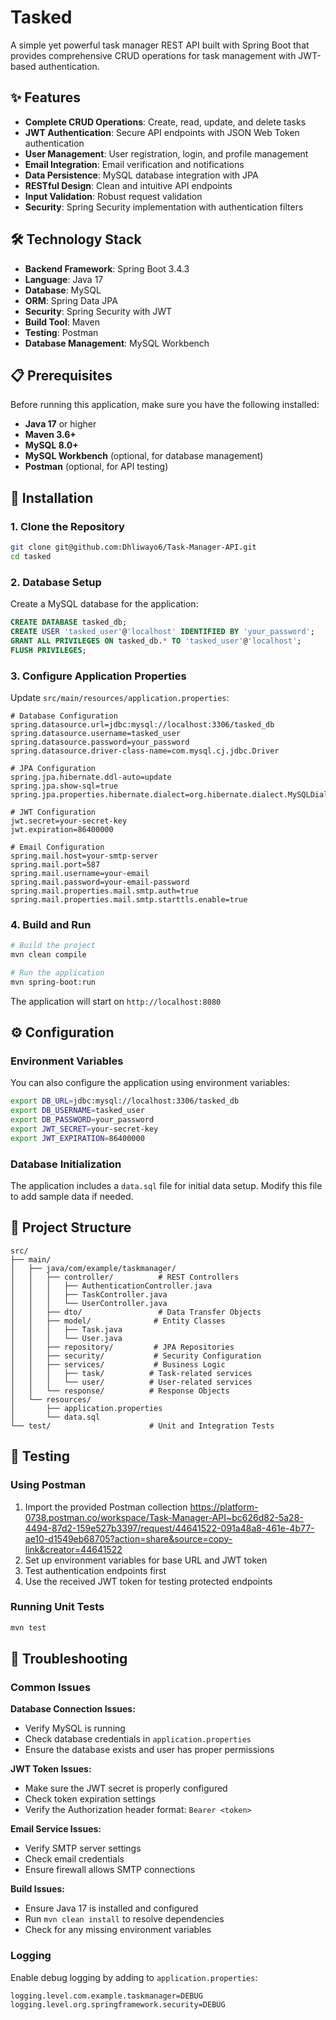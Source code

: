 # Tasked

A simple yet powerful task manager REST API built with Spring Boot that provides comprehensive CRUD operations for task management with JWT-based authentication.

## ✨ Features
- **Complete CRUD Operations**: Create, read, update, and delete tasks
- **JWT Authentication**: Secure API endpoints with JSON Web Token authentication
- **User Management**: User registration, login, and profile management
- **Email Integration**: Email verification and notifications
- **Data Persistence**: MySQL database integration with JPA
- **RESTful Design**: Clean and intuitive API endpoints
- **Input Validation**: Robust request validation
- **Security**: Spring Security implementation with authentication filters

## 🛠 Technology Stack

- **Backend Framework**: Spring Boot 3.4.3
- **Language**: Java 17
- **Database**: MySQL
- **ORM**: Spring Data JPA
- **Security**: Spring Security with JWT
- **Build Tool**: Maven
- **Testing**: Postman
- **Database Management**: MySQL Workbench

## 📋 Prerequisites

Before running this application, make sure you have the following installed:

- **Java 17** or higher
- **Maven 3.6+**
- **MySQL 8.0+**
- **MySQL Workbench** (optional, for database management)
- **Postman** (optional, for API testing)

## 🚀 Installation

### 1. Clone the Repository

```bash
git clone git@github.com:Dhliwayo6/Task-Manager-API.git
cd tasked
```

### 2. Database Setup

Create a MySQL database for the application:

```sql
CREATE DATABASE tasked_db;
CREATE USER 'tasked_user'@'localhost' IDENTIFIED BY 'your_password';
GRANT ALL PRIVILEGES ON tasked_db.* TO 'tasked_user'@'localhost';
FLUSH PRIVILEGES;
```

### 3. Configure Application Properties

Update `src/main/resources/application.properties`:

```properties
# Database Configuration
spring.datasource.url=jdbc:mysql://localhost:3306/tasked_db
spring.datasource.username=tasked_user
spring.datasource.password=your_password
spring.datasource.driver-class-name=com.mysql.cj.jdbc.Driver

# JPA Configuration
spring.jpa.hibernate.ddl-auto=update
spring.jpa.show-sql=true
spring.jpa.properties.hibernate.dialect=org.hibernate.dialect.MySQLDialect

# JWT Configuration
jwt.secret=your-secret-key
jwt.expiration=86400000

# Email Configuration
spring.mail.host=your-smtp-server
spring.mail.port=587
spring.mail.username=your-email
spring.mail.password=your-email-password
spring.mail.properties.mail.smtp.auth=true
spring.mail.properties.mail.smtp.starttls.enable=true
```

### 4. Build and Run

```bash
# Build the project
mvn clean compile

# Run the application
mvn spring-boot:run
```

The application will start on `http://localhost:8080`

## ⚙️ Configuration

### Environment Variables

You can also configure the application using environment variables:

```bash
export DB_URL=jdbc:mysql://localhost:3306/tasked_db
export DB_USERNAME=tasked_user
export DB_PASSWORD=your_password
export JWT_SECRET=your-secret-key
export JWT_EXPIRATION=86400000
```

### Database Initialization

The application includes a `data.sql` file for initial data setup. Modify this file to add sample data if needed.


## 📁 Project Structure

```
src/
├── main/
│   ├── java/com/example/taskmanager/
│   │   ├── controller/          # REST Controllers
│   │   │   ├── AuthenticationController.java
│   │   │   ├── TaskController.java
│   │   │   └── UserController.java
│   │   ├── dto/                 # Data Transfer Objects
│   │   ├── model/              # Entity Classes
│   │   │   ├── Task.java
│   │   │   └── User.java
│   │   ├── repository/         # JPA Repositories
│   │   ├── security/           # Security Configuration
│   │   ├── services/           # Business Logic
│   │   │   ├── task/          # Task-related services
│   │   │   └── user/          # User-related services
│   │   └── response/          # Response Objects
│   └── resources/
│       ├── application.properties
│       └── data.sql
└── test/                      # Unit and Integration Tests
```

## 🧪 Testing

### Using Postman

1. Import the provided Postman collection https://platform-0738.postman.co/workspace/Task-Manager-API~bc626d82-5a28-4494-87d2-159e527b3397/request/44641522-091a48a8-461e-4b77-ae10-d1549eb68705?action=share&source=copy-link&creator=44641522
2. Set up environment variables for base URL and JWT token
3. Test authentication endpoints first
4. Use the received JWT token for testing protected endpoints

### Running Unit Tests

```bash
mvn test
```

## 🔧 Troubleshooting

### Common Issues

**Database Connection Issues:**
- Verify MySQL is running
- Check database credentials in `application.properties`
- Ensure the database exists and user has proper permissions

**JWT Token Issues:**
- Make sure the JWT secret is properly configured
- Check token expiration settings
- Verify the Authorization header format: `Bearer <token>`

**Email Service Issues:**
- Verify SMTP server settings
- Check email credentials
- Ensure firewall allows SMTP connections

**Build Issues:**
- Ensure Java 17 is installed and configured
- Run `mvn clean install` to resolve dependencies
- Check for any missing environment variables

### Logging

Enable debug logging by adding to `application.properties`:

```properties
logging.level.com.example.taskmanager=DEBUG
logging.level.org.springframework.security=DEBUG
```
